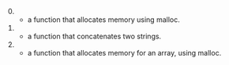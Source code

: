 0. - a function that allocates memory using malloc.
1. -  a function that concatenates two strings.
2. - a function that allocates memory for an array, using malloc.

